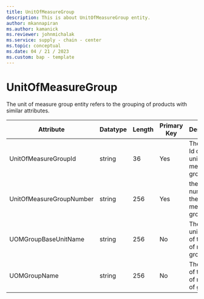 ```yaml
---
title: UnitOfMeasureGroup
description: This is about UnitOfMeasureGroup entity.
author: mkannapiran
ms.author: kamanick
ms.reviewer: johnmichalak
ms.service: supply - chain - center
ms.topic: conceptual
ms.date: 04 / 21 / 2023
ms.custom: bap - template
---
```


# **UnitOfMeasureGroup**

The unit of measure group entity refers to the grouping of products with similar attributes.


|	Attribute	|	Datatype	|	Length	|	Primary Key	|	Description	|
|---------------|--------|------|----------|-----------|
|	UnitOfMeasureGroupId	|	string	|	36	|	Yes	|	The unique Id of the unit of measure group	|
|	UnitOfMeasureGroupNumber	|	string	|	256	|	Yes	|	the unique number of the unit of measure group	|
|	UOMGroupBaseUnitName	|	string	|	256	|	No	|	The base unit name of the unit of measure group	|
|	UOMGroupName	|	string	|	256	|	No	|	The name of the unit of measure of group	|
